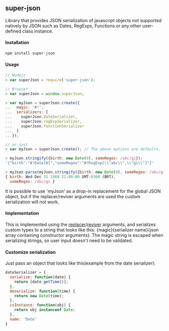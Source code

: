 ## super-json

  Library that provides JSON serialization of javascript objects not supported natively
 by JSON such as Dates, RegExps, Functions or any other user-defined class instance.

#### Installation

```sh
npm install super-json
```

#### Usage

```js
// Nodejs
> var superJson = require('super-json');

// Browser
> var superJson = window.superJson;

> var myJson = superJson.create({
...  magic: '#!',
...  serializers: [
...    superJson.dateSerializer,
...    superJson.regExpSerializer,
...    superJson.functionSerializer
...  ]
...});

// or just
> var myJson = superJson.create(); // The above options are defaults.

> myJson.stringify({birth: new Date(0), someRegex: /abc/gi}); 
'{"birth":"#!Date[0]","someRegex":"#!RegExp[\\"abc\\",\\"gi\\"]"}'

> myJson.parse(myJson.stringify({birth: new Date(0), someRegex: /abc/gi})) 
{ birth: Wed Dec 31 1969 21:00:00 GMT-0300 (BRT),
  someRegex: /abc/gi }
``` 

  It is possible to use 'myJson' as a drop-in replacement for the global JSON
object, but if the replacer/reviver arguments are used the custom serialization
will not work.

#### Implementation

  This is implemented using the 
<a href="https://developer.mozilla.org/en-US/docs/JavaScript/Reference/Global_Objects/JSON/stringify">replacer</a>/<a href="https://developer.mozilla.org/en-US/docs/JavaScript/Reference/Global_Objects/JSON/parse">reviver</a>
arguments, and serializes custom types to a string that looks like this:
{magic}{serializer name}{json array containing constructor arguments}. The
magic string is escaped when serializing strings, so user input doesn't need
to be validated.

#### Customize serialization

  Just pass an object that looks like this(example from the date serializer):

```js
dateSerializer = {
  serialize: function(date) {
    return [date.getTime()];
  },
  deserialize: function(time) {
    return new Date(time);
  },
  isInstance: function(obj) {
    return obj instanceof Date;
  },
  name: 'Date'
}
```
